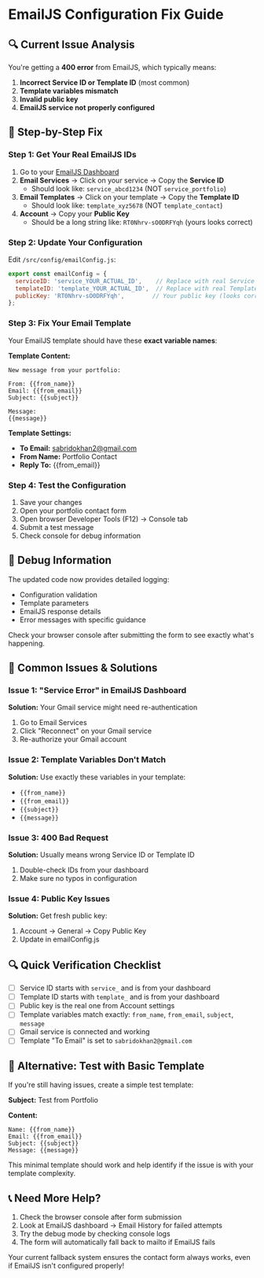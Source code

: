# EmailJS Configuration Fix Guide

## 🔍 **Current Issue Analysis**

You're getting a **400 error** from EmailJS, which typically means:

1. **Incorrect Service ID or Template ID** (most common)
2. **Template variables mismatch**
3. **Invalid public key**
4. **EmailJS service not properly configured**

## 🔧 **Step-by-Step Fix**

### Step 1: Get Your Real EmailJS IDs

1. Go to your [EmailJS Dashboard](https://dashboard.emailjs.com/)
2. **Email Services** → Click on your service → Copy the **Service ID**
   - Should look like: `service_abcd1234` (NOT `service_portfolio`)
3. **Email Templates** → Click on your template → Copy the **Template ID**
   - Should look like: `template_xyz5678` (NOT `template_contact`)
4. **Account** → Copy your **Public Key**
   - Should be a long string like: `RT0Nhrv-sO0DRFYqh` (yours looks correct)

### Step 2: Update Your Configuration

Edit `/src/config/emailConfig.js`:

```javascript
export const emailConfig = {
  serviceID: 'service_YOUR_ACTUAL_ID',    // Replace with real Service ID
  templateID: 'template_YOUR_ACTUAL_ID',  // Replace with real Template ID
  publicKey: 'RT0Nhrv-sO0DRFYqh',        // Your public key (looks correct)
};
```

### Step 3: Fix Your Email Template

Your EmailJS template should have these **exact variable names**:

**Template Content:**
```
New message from your portfolio:

From: {{from_name}}
Email: {{from_email}}
Subject: {{subject}}

Message:
{{message}}
```

**Template Settings:**
- **To Email:** sabridokhan2@gmail.com
- **From Name:** Portfolio Contact
- **Reply To:** {{from_email}}

### Step 4: Test the Configuration

1. Save your changes
2. Open your portfolio contact form
3. Open browser Developer Tools (F12) → Console tab
4. Submit a test message
5. Check console for debug information

## 🐛 **Debug Information**

The updated code now provides detailed logging:

- Configuration validation
- Template parameters
- EmailJS response details
- Error messages with specific guidance

Check your browser console after submitting the form to see exactly what's happening.

## 🚨 **Common Issues & Solutions**

### Issue 1: "Service Error" in EmailJS Dashboard
**Solution:** Your Gmail service might need re-authentication
1. Go to Email Services
2. Click "Reconnect" on your Gmail service
3. Re-authorize your Gmail account

### Issue 2: Template Variables Don't Match
**Solution:** Use exactly these variables in your template:
- `{{from_name}}`
- `{{from_email}}`
- `{{subject}}`
- `{{message}}`

### Issue 3: 400 Bad Request
**Solution:** Usually means wrong Service ID or Template ID
1. Double-check IDs from your dashboard
2. Make sure no typos in configuration

### Issue 4: Public Key Issues
**Solution:** Get fresh public key:
1. Account → General → Copy Public Key
2. Update in emailConfig.js

## 🔍 **Quick Verification Checklist**

- [ ] Service ID starts with `service_` and is from your dashboard
- [ ] Template ID starts with `template_` and is from your dashboard
- [ ] Public key is the real one from Account settings
- [ ] Template variables match exactly: `from_name`, `from_email`, `subject`, `message`
- [ ] Gmail service is connected and working
- [ ] Template "To Email" is set to `sabridokhan2@gmail.com`

## 🎯 **Alternative: Test with Basic Template**

If you're still having issues, create a simple test template:

**Subject:** Test from Portfolio

**Content:**
```
Name: {{from_name}}
Email: {{from_email}}
Subject: {{subject}}
Message: {{message}}
```

This minimal template should work and help identify if the issue is with your template complexity.

## 📞 **Need More Help?**

1. Check the browser console after form submission
2. Look at EmailJS dashboard → Email History for failed attempts
3. Try the debug mode by checking console logs
4. The form will automatically fall back to mailto if EmailJS fails

Your current fallback system ensures the contact form always works, even if EmailJS isn't configured properly!